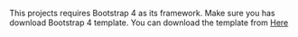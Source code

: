 This projects requires Bootstrap 4 as its framework.
Make sure you has download Bootstrap 4 template.
You can download the template from [Here](https://github.com/michaeltantowen/Bootstrap-Template)
